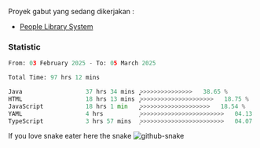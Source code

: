Proyek gabut yang sedang dikerjakan :
  - [People Library System](https://github.com/putra4648/people-library-system)
<!--  - [Budget Explorer System](https://gitlab.com/gabut1015701/budget-explorer) -->

### Statistic
<!--START_SECTION:waka-->

```python
From: 03 February 2025 - To: 05 March 2025

Total Time: 97 hrs 12 mins

Java                  37 hrs 34 mins  ͎͎͎͎͎͎͎͎͎̝>>>>>>>>>>>>>>>   38.65 %
HTML                  18 hrs 13 mins  ͎͎͎͎>>>>>>>>>>>>>>>>>>>>>   18.75 %
JavaScript            18 hrs 1 min    ͎͎͎͎̝>>>>>>>>>>>>>>>>>>>>   18.54 %
YAML                  4 hrs           ͎>>>>>>>>>>>>>>>>>>>>>>>>   04.13 %
TypeScript            3 hrs 57 mins   ͎>>>>>>>>>>>>>>>>>>>>>>>>   04.07 %
```

<!--END_SECTION:waka-->

If you love snake eater here the snake 
<picture>
  <source media="(prefers-color-scheme: dark)" srcset="https://github.com/pradana4648/pradana4648/blob/c0566a83ca6ea5f2e46bab00e717c4c82b4b5c4c/github-contribution-grid-snake-dark.svg" />
  <source media="(prefers-color-scheme: light)" srcset="https://github.com/pradana4648/pradana4648/blob/c0566a83ca6ea5f2e46bab00e717c4c82b4b5c4c/github-contribution-grid-snake.svg" />
  <img alt="github-snake" src="https://github.com/pradana4648/pradana4648/blob/c0566a83ca6ea5f2e46bab00e717c4c82b4b5c4c/github-contribution-grid-snake.svg" />
</picture>
